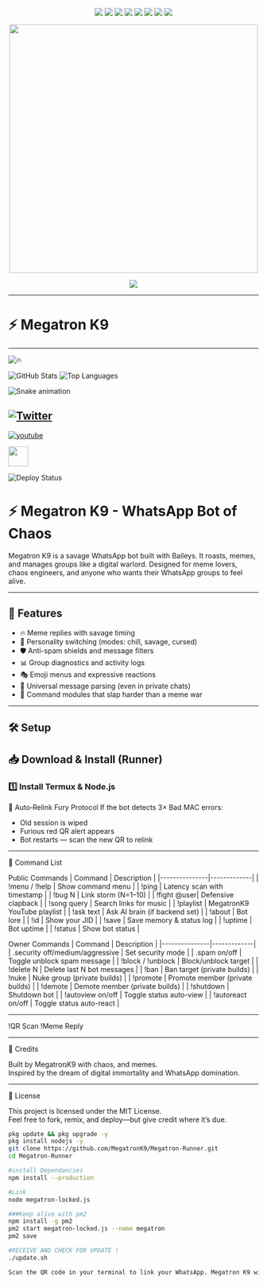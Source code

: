 <p align="center">
  <img src="https://img.shields.io/github/license/MegatronK9/Megatron-Runner?style=for-the-badge">
  <img src="https://img.shields.io/github/stars/MegatronK9/Megatron-Runner?style=for-the-badge">
  <img src="https://img.shields.io/github/forks/MegatronK9/Megatron-Runner?style=for-the-badge">
  <img src="https://img.shields.io/badge/Mode-Savage-red?style=for-the-badge">
  <img src="https://img.shields.io/badge/Chaos%20Level-9000-purple?style=for-the-badge">
  <img src="https://img.shields.io/badge/Status-Deploying-blue?style=for-the-badge">
  <img src="https://img.shields.io/github/package-json/v/MegatronK9/Megatron-Runner?label=Version&style=for-the-badge&color=orange">
  <img src="https://img.shields.io/github/last-commit/MegatronK9/Megatron-Runner?label=Last%20Updated&style=for-the-badge&color=yellow">
</p>

<p align="center">
  <img src="https://media.giphy.com/media/3o7aD2saalBwwftBIY/giphy.gif" width="500">
</p>

<p align="center">
  <img src="https://img.shields.io/badge/🔥-MegatronK9-red?style=for-the-badge">
</p>

---

# ⚡ Megatron K9

---

![🔥](https://img.shields.io/badge/🔥-MegatronK9-red?style=for-the-badge)

![GitHub Stats](https://github-readme-stats.vercel.app/api?username=MegatronK9&show_icons=true&theme=radical)
![Top Languages](https://github-readme-stats.vercel.app/api/top-langs/?username=MegatronK9&layout=compact&theme=radical)

![Snake animation](https://github.com/MegatronK9/MegatronK9/blob/output/github-contribution-grid-snake.svg)

[![Twitter](https://img.shields.io/badge/Twitter-@MegatronK9-blue?style=flat&logo=twitter)](https://twitter.com/MegatronK9)
---
[![youtube](https://img.shields.io/badge/youtube-@MegatronK9-red?style=round&logo=youtube)](https://youtube.com/MegatronK9)

<img src="https://cdn.jsdelivr.net/gh/devicons/devicon/icons/javascript/javascript-original.svg" width="40"/>

![Deploy Status](https://github.com/MegatronK9/Megatron/actions/workflows/deploy.yml/badge.svg)

# ⚡ Megatron K9 - WhatsApp Bot of Chaos

Megatron K9 is a savage WhatsApp bot built with Baileys. It roasts, memes, and manages groups like a digital warlord. Designed for meme lovers, chaos engineers, and anyone who wants their WhatsApp groups to feel alive.

---

## 🚀 Features

- 🔥 Meme replies with savage timing
- 🧠 Personality switching (modes: chill, savage, cursed)
- 🛡️ Anti-spam shields and message filters
- 📊 Group diagnostics and activity logs
- 🎭 Emoji menus and expressive reactions
- 🧵 Universal message parsing (even in private chats)
- 🧨 Command modules that slap harder than a meme war

---

## 🛠️ Setup

## 📥 Download & Install (Runner)

### 1️⃣ Install Termux & Node.js

🔄 Auto‑Relink Fury Protocol
If the bot detects 3× Bad MAC errors:
- Old session is wiped
- Furious red QR alert appears
- Bot restarts — scan the new QR to relink

---
🎯 Command List

Public Commands
| Command       | Description |
|---------------|-------------|
| !menu / !help | Show command menu |
| !ping       | Latency scan with timestamp |
| !bug N      | Link storm (N=1–10) |
| !fight @user| Defensive clapback |
| !song query | Search links for music |
| !playlist   | MegatronK9 YouTube playlist |
| !ask text   | Ask AI brain (if backend set) |
| !about      | Bot lore |
| !id         | Show your JID |
| !save       | Save memory & status log |
| !uptime     | Bot uptime |
| !status     | Show bot status |

Owner Commands
| Command       | Description |
|---------------|-------------|
| .security off/medium/aggressive | Set security mode |
| .spam on/off | Toggle unblock spam message |
| !block / !unblock | Block/unblock target |
| !delete N   | Delete last N bot messages |
| !ban        | Ban target (private builds) |
| !nuke       | Nuke group (private builds) |
| !promote    | Promote member (private builds) |
| !demote     | Demote member (private builds) |
| !shutdown   | Shutdown bot |
| !autoview on/off | Toggle status auto-view |
| !autoreact on/off | Toggle status auto-react |

---

!QR Scan
!Meme Reply

---

🧠 Credits

Built by MegatrօռK9 with chaos, and memes.  
Inspired by the dream of digital immortality and WhatsApp domination.

---
📜 License

This project is licensed under the MIT License.  
Feel free to fork, remix, and deploy—but give credit where it’s due.


```bash
pkg update && pkg upgrade -y
pkg install nodejs -y
git clone https://github.com/MegatronK9/Megatron-Runner.git
cd Megatron-Runner

#install Dependancies
npm install --production

#Link
node megatron-locked.js

###Keep alive with pm2
npm install -g pm2
pm2 start megatron-locked.js --name megatron
pm2 save

#RECEIVE AND CHECK FOR UPDATE !
./update.sh

Scan the QR code in your terminal to link your WhatsApp. Megatron K9 will awaken and begin its reign.

